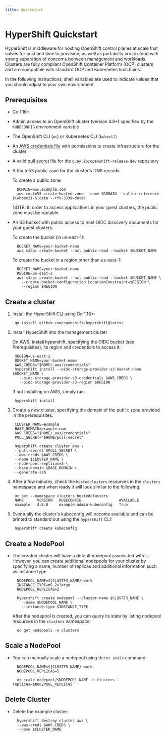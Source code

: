 ```yaml
---
title: Quickstart
---
```


# HyperShift Quickstart

HyperShift is middleware for hosting OpenShift control planes at scale that
solves for cost and time to provision, as well as portability cross cloud with
strong separation of concerns between management and workloads. Clusters are
fully compliant OpenShift Container Platform (OCP) clusters and are compatible
with standard OCP and Kubernetes toolchains.

In the following instructions, shell variables are used to indicate values that 
you should adjust to your own environment.

## Prerequisites

* Go 1.16+
* Admin access to an OpenShift cluster (version 4.8+) specified by the `KUBECONFIG` environment variable
* The OpenShift CLI (`oc`) or Kubernetes CLI (`kubectl`)
* An [AWS credentials file](https://docs.aws.amazon.com/cli/latest/userguide/cli-configure-files.html)
  with permissions to create infrastructure for the cluster
* A valid [pull secret](https://cloud.redhat.com/openshift/install/aws/installer-provisioned) file for the `quay.io/openshift-release-dev` repository
* A Route53 public zone for the cluster's DNS records

    To create a public zone:

        DOMAIN=www.example.com
        aws route53 create-hosted-zone --name $DOMAIN --caller-reference $(whoami)-$(date --rfc-3339=date)

    NOTE: In order to access applications in your guest clusters, the public zone must be routable.

* An S3 bucket with public access to host OIDC discovery documents for your guest clusters.

    To create the bucket (in us-east-1):

        BUCKET_NAME=your-bucket-name
        aws s3api create-bucket --acl public-read --bucket $BUCKET_NAME

    To create the bucket in a region other than us-east-1:

        BUCKET_NAME=your-bucket-name
        REGION=us-east-2
        aws s3api create-bucket --acl public-read --bucket $BUCKET_NAME \
          --create-bucket-configuration LocationConstraint=$REGION \
          --region $REGION


## Create a cluster


1. Install the HyperShift CLI using Go 1.16+:

        go install github.com/openshift/hypershift@latest

1. Install HyperShift into the management cluster

    On AWS, install hypershift, specifying the OIDC bucket (see Prerequisites), its region and 
    credentials to access it:

        REGION=us-east-2
        BUCKET_NAME=your-bucket-name
        AWS_CREDS="$HOME/.aws/credentials"
        hypershift install --oidc-storage-provider-s3-bucket-name $BUCKET_NAME \
          --oidc-storage-provider-s3-credentials $AWS_CREDS \
          --oidc-storage-provider-s3-region $REGION

    If not installing on AWS, simply run:

        hypershift install

1. Create a new cluster, specifying the domain of the public
   zone provided in the prerequisites:

        CLUSTER_NAME=example
        BASE_DOMAIN=example.com
        AWS_CREDS="$HOME/.aws/credentials"
        PULL_SECRET="$HOME/pull-secret"

        hypershift create cluster aws \
        --pull-secret $PULL_SECRET \
        --aws-creds $AWS_CREDS \
        --name $CLUSTER_NAME \
        --node-pool-replicas=3 \
        --base-domain $BASE_DOMAIN \
        --generate-ssh

1. After a few minutes, check the `hostedclusters` resources in the `clusters`
   namespace and when ready it will look similar to the following:

        oc get --namespace clusters hostedclusters
        NAME      VERSION   KUBECONFIG                 AVAILABLE
        example   4.8.0     example-admin-kubeconfig   True

1. Eventually the cluster's kubeconfig will become available and can be printed to
  standard out using the `hypershift` CLI:

        hypershift create kubeconfig

## Create a NodePool

* The created cluster will have a default nodepool associated with it. However, you
   can create additional nodepools for your cluster by specifying a name, number of replicas
   and additional information such as instance type.

        NODEPOOL_NAME=${CLUSTER_NAME}-work
        INSTANCE_TYPE=m5.2xlarge
        NODEPOOL_REPLICAS=2

        hypershift create nodepool --cluster-name $CLUSTER_NAME \
          --name $NODEPOOL_NAME \
          --instance-type $INSTANCE_TYPE

    After the nodepool is created, you can query its state by listing nodepool
    resources in the `clusters` namespace:

        oc get nodepools -n clusters

## Scale a NodePool

* You can manually scale a nodepool using the `oc scale` command:

        NODEPOOL_NAME=${CLUSTER_NAME}-work
        NODEPOOL_REPLICAS=5

        oc scale nodepool/$NODEPOOL_NAME -n clusters --replicas=$NODEPOOL_REPLICAS


## Delete Cluster

* Delete the example cluster:

        hypershift destroy cluster aws \
        --aws-creds $AWS_CREDS \
        --name $CLUSTER_NAME
